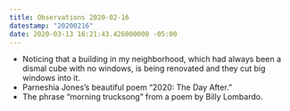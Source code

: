 ```yaml
---
title: Observations 2020-02-16
datestamp: "20200216"
date: 2020-03-13 16:21:43.426000000 -05:00
---
```


- Noticing that a building in my neighborhood, which had always been a dismal cube with no windows, is being renovated and they cut big windows into it.
- Parneshia Jones’s beautiful poem “2020: The Day After.”
- The phrase “morning trucksong” from a poem by Billy Lombardo.
